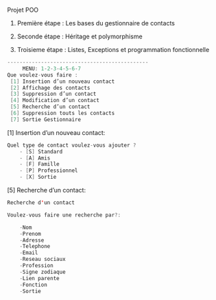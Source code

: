 Projet POO

1. Première étape :  Les bases du gestionnaire de contacts

2. Seconde étape :   Héritage et polymorphisme

3. Troisieme étape :   Listes, Exceptions et programmation fonctionnelle

```java
----------------------------------------------
	 MENU: 1-2-3-4-5-6-7
Que voulez-vous faire : 
 [1] Insertion d’un nouveau contact 
 [2] Affichage des contacts 
 [3] Suppression d’un contact
 [4] Modification d’un contact 
 [5] Recherche d’un contact  
 [6] Suppression touts les contacts 
 [7] Sortie Gestionnaire

```

 [1] Insertion d’un nouveau contact:
```java
Quel type de contact voulez-vous ajouter ? 
	- [S] Standard 
	- [A] Amis 
	- [F] Famille 
	- [P] Professionnel 
	- [X] Sortie
```

 [5] Recherche d’un contact:
```java
Recherche d'un contact

Voulez-vous faire une recherche par?:

	-Nom
	-Prenom
	-Adresse
	-Telephone
	-Email
	-Reseau sociaux
	-Profession
	-Signe zodiaque
	-Lien parente
	-Fonction
	-Sortie
```